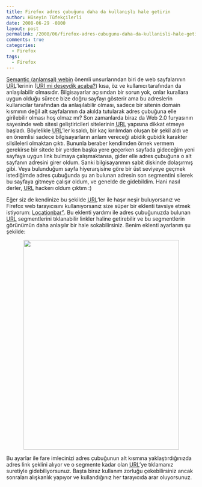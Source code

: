 ```yaml
---
title: Firefox adres çubuğunu daha da kullanışlı hale getirin
author: Hüseyin Tüfekçilerli
date: 2008-06-29 -0800
layout: post
permalink: /2008/06/firefox-adres-cubugunu-daha-da-kullanisli-hale-getirin/
comments: true
categories:
  - Firefox
tags:
  - Firefox
---
```

[Semantic (anlamsal) webin][1] önemli unsurlarından biri de web sayfalarının <acronym class="uttInitialism" title="Uniform Resource Locator">URL</acronym>&#8217;lerinin ([URI mi deseydik acaba?][2]) kısa, öz ve kullanıcı tarafından da anlaşılabilir olmasıdır. Bilgisayarlar açısından bir sorun yok, onlar kurallara uygun olduğu sürece bize doğru sayfayı gösterir ama bu adreslerin kullanıcılar tarafından da anlaşılabilir olması, sadece bir sitenin domain kısmının değil alt sayfalarının da akılda tutularak adres çubuğuna elle girilebilir olması hoş olmaz mı? Son zamanlarda biraz da Web 2.0 furyasının sayesinde web sitesi geliştiricileri sitelerinin <acronym class="uttInitialism" title="Uniform Resource Locator">URL</acronym> yapısına dikkat etmeye başladı. Böylelikle <acronym class="uttInitialism" title="Uniform Resource Locator">URL</acronym>&#8217;ler kısaldı, bir kaç kırılımdan oluşan bir şekil aldı ve en önemlisi sadece bilgisayarların anlam vereceği abidik gubidik karakter silsileleri olmaktan çıktı. Bununla beraber kendimden örnek vermem gerekirse bir sitede bir yerden başka yere geçerken sayfada gideceğim yeni sayfaya uygun link bulmaya çalışmaktansa, gider elle adres çubuğuna o alt sayfanın adresini girer oldum. Sanki bilgisayarımın sabit diskinde dolaşırmış gibi. Veya bulunduğum sayfa hiyerarşisine göre bir üst seviyeye geçmek istediğimde adres çubuğunda şu an bulunan adresin son segmentini silerek bu sayfaya gitmeye çalışır oldum, ve genelde de gidebildim. Hani nasıl derler, <acronym class="uttInitialism" title="Uniform Resource Locator">URL</acronym> hackerı oldum çıktım :) 

Eğer siz de kendinize bu şekilde <acronym class="uttInitialism" title="Uniform Resource Locator">URL</acronym>&#8217;ler ile haşır neşir buluyorsanız ve Firefox web tarayıcısını kullanıyorsanız size süper bir eklenti tavsiye etmek istiyorum: [Locationbar²][3]. Bu eklenti yardımı ile adres çubuğunuzda bulunan <acronym class="uttInitialism" title="Uniform Resource Locator">URL</acronym> segmentlerini tıklanabilir linkler haline getirebilir ve bu segmentlerin görünümün daha anlaşılır bir hale sokabilirsiniz. Benim eklenti ayarlarım şu şekilde:

<p align="center">
  <img src="http://huseyint.com/wp-content/uploads/2008/06/locationbar-options.png" alt="" title="Locationbar² seçenekleri" width="413" height="558" />
</p>

Bu ayarlar ile fare imlecinizi adres çubuğunun alt kısmına yaklaştırdığınızda adres link şeklini alıyor ve o segmente kadar olan <acronym class="uttInitialism" title="Uniform Resource Locator">URL</acronym>&#8217;ye tıklamanız suretiyle gidebiliyorsunuz. Başta biraz kullanım zorluğu çekebilirsiniz ancak sonraları alışkanlık yapıyor ve kullandığınız her tarayıcıda arar oluyorsunuz.

 [1]: http://en.wikipedia.org/wiki/Semantic_Web
 [2]: http://www.damnhandy.com/2007/11/19/uri-vs-url-whats-the-difference/
 [3]: http://en.design-noir.de/mozilla/locationbar2/